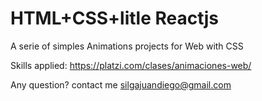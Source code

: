 # HTML+CSS+litle Reactjs
A serie of simples Animations projects for Web with CSS

Skills applied: https://platzi.com/clases/animaciones-web/

Any question? contact me silgajuandiego@gmail.com